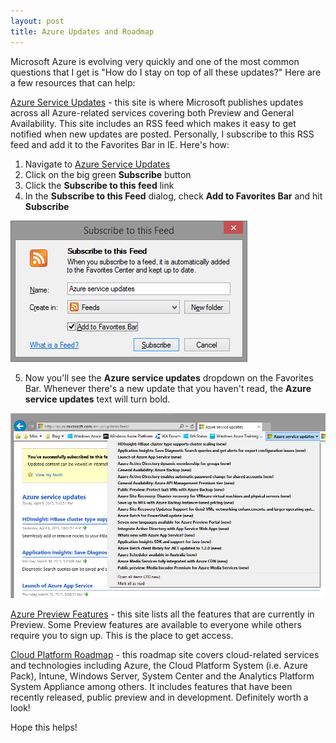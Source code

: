 ```yaml
---
layout: post
title: Azure Updates and Roadmap
---
```


Microsoft Azure is evolving very quickly and one of the most common questions that I get is "How do I stay on top of all these updates?"  Here are a few resources that can help:

[Azure Service Updates](http://azure.microsoft.com/en-us/updates/) - this site is where Microsoft publishes updates across all Azure-related services covering both Preview and General Availability.  This site includes an RSS feed which makes it easy to get notified when new updates are posted.  Personally, I subscribe to this RSS feed and add it to the Favorites Bar in IE.  Here's how:

1. Navigate to [Azure Service Updates](http://azure.microsoft.com/en-us/updates/)
2. Click on the big green **Subscribe** button
3. Click the **Subscribe to this feed** link
4. In the **Subscribe to this Feed** dialog, check **Add to Favorites Bar** and hit **Subscribe**


![Subscribe to this Feed](/images/subscribe_to_this_feed.png)

5. Now you'll see the **Azure service updates** dropdown on the Favorites Bar.  Whenever there's a new update that you haven't read, the **Azure service updates** text will turn bold.

![Favories Bar](/images/favorites_bar.png)



[Azure Preview Features](http://azure.microsoft.com/en-us/services/preview/) - this site lists all the features that are currently in Preview.  Some Preview features are available to everyone while others require you to sign up.  This is the place to get access.


[Cloud Platform Roadmap](http://www.microsoft.com/en-us/server-cloud/roadmap/) - this roadmap site covers cloud-related services and technologies including Azure, the Cloud Platform System (i.e. Azure Pack), Intune, Windows Server, System Center and the Analytics Platform System Appliance among others.  It includes features that have been recently released, public preview and in development.  Definitely worth a look!


Hope this helps!
